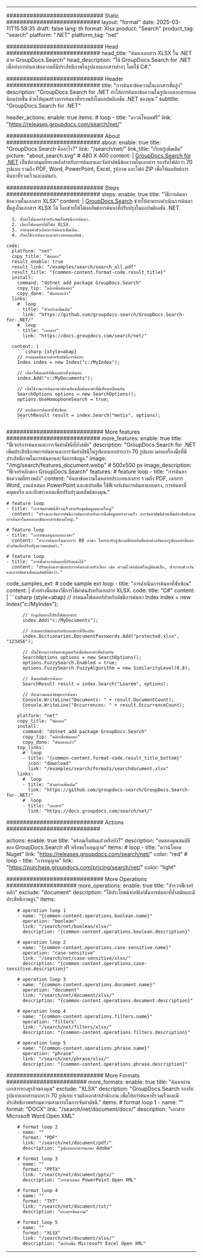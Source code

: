 
---
############################# Static ############################
layout: "format"
date:  2025-03-11T15:59:35
draft: false
lang: th
format: Xlsx
product: "Search"
product_tag: "search"
platform: ".NET"
platform_tag: "net"

############################# Head ############################
head_title: "ค้นหาเอกสาร XLSX ใน .NET ด้วย GroupDocs.Search"
head_description: "ใช้ GroupDocs.Search for .NET เพื่อทำการค้นหาข้อความที่มีประสิทธิภาพในรูปแบบเอกสารต่างๆ โดยใช้ C#."

############################# Header ############################
title: "การค้นหาข้อความในเอกสารขั้นสูง" 
description: "GroupDocs.Search for .NET ทำให้การค้นหาข้อความในรูปแบบเอกสารยอดนิยมง่ายขึ้น ช่วยให้คุณสร้างการค้นหาที่ทรงพลังในแอปพลิเคชัน .NET ของคุณ."
subtitle: "GroupDocs.Search for .NET" 

header_actions:
  enable: true
  items:
    #  loop
    - title: "ดาวน์โหลดฟรี"
      link: "https://releases.groupdocs.com/search/net/"
      
############################# About ############################
about:
    enable: true
    title: "GroupDocs.Search คืออะไร?"
    link: "/search/net/"
    link_title: "เรียนรู้เพิ่มเติม"
    picture: "about_search.svg" # 480 X 400
    content: |
       [GroupDocs.Search for .NET](/search/net/) เป็นห้องสมุดที่ทรงพลังสำหรับการค้นหาและจัดทำดัชนีข้อความในเอกสาร รองรับไฟล์กว่า 70 รูปแบบ รวมถึง PDF, Word, PowerPoint, Excel, รูปภาพ และไฟล์ ZIP เพื่อให้ผลลัพธ์การค้นหาที่รวดเร็วและแม่นยำ.

############################# Steps ############################
steps:
    enable: true
    title: "วิธีการค้นหาข้อความในเอกสาร XLSX"
    content: |
      [GroupDocs.Search](/search/net/) ช่วยให้สามารถดำเนินการค้นหาขั้นสูงในเอกสาร XLSX ได้ โดยช่วยให้ได้ผลลัพธ์การค้นหาที่ปรับปรุงในแอปพลิเคชัน .NET.
      
      1. ตั้งค่าโฟลเดอร์สำหรับจัดเก็บดัชนีการค้นหา.
      2. เลือกโฟลเดอร์ที่มีไฟล์ XLSX.
      3. กำหนดค่าตัวเลือกการค้นหาเพิ่มเติม.
      4. เรียกใช้การค้นหาและตรวจสอบผลลัพธ์.
   
    code:
      platform: "net"
      copy_title: "คัดลอก"
      result_enable: true
      result_link: "/examples/search/search_all.pdf"
      result_title: "{common-content.format-code.result_title}"
      install:
        command: "dotnet add package GroupDocs.Search"
        copy_tip: "คลิกเพื่อคัดลอก"
        copy_done: "คัดลอกแล้ว"
      links:
        #  loop
        - title: "ตัวอย่างเพิ่มเติม"
          link: "https://github.com/groupdocs-search/GroupDocs.Search-for-.NET/"
        #  loop
        - title: "เอกสาร"
          link: "https://docs.groupdocs.com/search/net/"
          
      content: |
        ```csharp {style=abap}
        // กำหนดเส้นทางสำหรับดัชนีการค้นหา
        Index index = new Index("c:/MyIndex");

        // เลือกโฟลเดอร์ที่มีเอกสารที่จะค้นหา
        index.Add("c:/MyDocuments");

        // เปิดใช้งานการค้นหาคำพ้องเสียงเพื่อค้นหาคำที่มีเสียงเหมือนกัน
        SearchOptions options = new SearchOptions();
        options.UseHomophoneSearch = true;

        // ดำเนินการค้นหาที่ซับซ้อน
        SearchResult result = index.Search("metis", options);
        ```            

############################# More features ############################
more_features:
  enable: true
  title: "ฟีเจอร์การค้นหาและการจัดทำดัชนีที่ล้ำสมัย"
  description: "GroupDocs.Search for .NET เพิ่มประสิทธิภาพการค้นหาและการจัดทำดัชนีในรูปแบบเอกสารกว่า 70 รูปแบบ มอบเครื่องมือที่มีประสิทธิภาพในการค้นหาและจัดการข้อมูล."
  image: "/img/search/features_document.webp" # 500x500 px
  image_description: "ฟีเจอร์หลักของ GroupDocs.Search"
  features:
    # feature loop
    - title: "การค้นหาข้อความที่ทรงพลัง"
      content: "ค้นหาข้อความในหลายประเภทเอกสาร รวมถึง PDF, เอกสาร Word, งานนำเสนอ PowerPoint และสเปรดชีต ใช้ฟีเจอร์เช่นการค้นหาแบบตรง, การค้นหาที่คลุมเครือ และอักขระแทนเพื่อปรับปรุงผลลัพธ์ของคุณ."

    # feature loop
    - title: "การจัดทำดัชนีที่รวดเร็วสำหรับชุดข้อมูลขนาดใหญ่"
      content: "สร้างและจัดการดัชนีการค้นหาสำหรับการดึงข้อมูลอย่างรวดเร็ว การจัดทำดัชนีช่วยเพิ่มประสิทธิภาพการค้นหาในคอลเลกชันเอกสารขนาดใหญ่."

    # feature loop
    - title: "การสนับสนุนหลายภาษา"
      content: "ทำการค้นหาในมากกว่า 80 ภาษา โดยรองรับรูปแบบคีย์บอร์ดที่แตกต่างกันและรูปแบบคำที่แตกต่างกันเพื่อปรับปรุงความแม่นยำ."

    # feature loop
    - title: "การตั้งค่าการค้นหาที่ปรับแต่งได้"
      content: "ปรับแต่งพารามิเตอร์การค้นหาด้วยตัวเลือก เช่น ความไวต่อพิมพ์ใหญ่พิมพ์เล็ก, ตัวกรองช่วงวัน และการตัดคำเพื่อผลลัพธ์ที่ดีกว่า."
      
  code_samples_ext:
    # code sample ext loop
    - title: "การดำเนินการค้นหาที่ซับซ้อน"
      content: |
        ตัวอย่างนี้แสดงวิธีการใช้คำค้นสำหรับเอกสาร XLSX.
      code:
        title: "C#"
        content: |
          ```csharp {style=abap}
          // กำหนดโฟลเดอร์สำหรับดัชนีการค้นหา
          Index index = new Index("c:/MyIndex");
              
          // ระบุเส้นทางไปยังไฟล์เอกสาร
          index.Add("c:/MyDocuments");

          // กำหนดรหัสผ่านสำหรับเอกสารที่ป้องกัน
          index.Dictionaries.DocumentPasswords.Add("protected.xlsx", "123456");

          // เปิดใช้งานการค้นหาคลุมเครือเพื่อค้นหาคำที่คล้ายกัน
          SearchOptions options = new SearchOptions();
          options.FuzzySearch.Enabled = true;
          options.FuzzySearch.FuzzyAlgorithm = new SimilarityLevel(0.8);

          // ดึงผลลัพธ์การค้นหา
          SearchResult result = index.Search("Loarem", options);
          
          // ประมวลผลเอาต์พุตการค้นหา
          Console.WriteLine("Documents: " + result.DocumentCount);
          Console.WriteLine("Occurrences: " + result.OccurrenceCount);
          ```
        platform: "net"
        copy_title: "คัดลอก"
        install:
          command: "dotnet add package GroupDocs.Search"
          copy_tip: "คลิกเพื่อคัดลอก"
          copy_done: "คัดลอกแล้ว"
        top_links:
          #  loop
          - title: "{common-content.format-code.result_title_bottom}"
            icon: "download"
            link: "/examples/search/formats/searchdocument.xlsx"
        links:
          #  loop
          - title: "ตัวอย่างเพิ่มเติม"
            link: "https://github.com/groupdocs-search/GroupDocs.Search-for-.NET/"
          #  loop
          - title: "เอกสาร"
            link: "https://docs.groupdocs.com/search/net/"
            

            


############################# Actions ############################

actions:
  enable: true
  title: "พร้อมเริ่มต้นแล้วหรือยัง?"
  description: "ทดลองคุณสมบัติของ GroupDocs.Search ฟรี หรือขอใบอนุญาต"
  items:
    #  loop
    - title: "ดาวน์โหลด Nuget"
      link: "https://releases.groupdocs.com/search/net/"
      color: "red"
        #  loop
    - title: "การอนุญาต"
      link: "https://purchase.groupdocs.com/pricing/search/net/"
      color: "light"


############################# More Operations #####################
more_operations:
    enable: true
    title: "สำรวจฟีเจอร์หลัก"
    exclude: "document"
    description: "ใช้ประโยชน์จากฟังก์ชันการค้นหาที่ล้ำสมัยและมีประสิทธิภาพสูง."
    items: 
          
        # operation loop 1
        - name: "{common-content.operations.boolean.name}"
          operation: "boolean"
          link: "/search/net/boolean/xlsx/"
          description: "{common-content.operations.boolean.description}"

        # operation loop 2
        - name: "{common-content.operations.case-sensitive.name}"
          operation: "case-sensitive"
          link: "/search/net/case-sensitive/xlsx/"
          description: "{common-content.operations.case-sensitive.description}"

        # operation loop 3
        - name: "{common-content.operations.document.name}"
          operation: "document"
          link: "/search/net/document/xlsx/"
          description: "{common-content.operations.document.description}"

        # operation loop 4
        - name: "{common-content.operations.filters.name}"
          operation: "filters"
          link: "/search/net/filters/xlsx/"
          description: "{common-content.operations.filters.description}"

        # operation loop 5
        - name: "{common-content.operations.phrase.name}"
          operation: "phrase"
          link: "/search/net/phrase/xlsx/"
          description: "{common-content.operations.phrase.description}"
          
        
          
############################# More Formats ########################
more_formats:
    enable: true
    title: "ค้นหาผ่านเอกสารทางธุรกิจของคุณ"
    exclude: "XLSX"
    description: "GroupDocs.Search รองรับรูปแบบเอกสารมากกว่า 70 รูปแบบ รวมถึงเอกสารสำนักงาน เพื่อให้การค้นหาที่รวดเร็วและมีประสิทธิภาพพร้อมความสามารถในการจัดทำดัชนี."
    items: 
        # format loop 1
        - name: ""
          format: "DOCX"
          link: "/search/net/document/docx/"
          description: "เอกสาร Microsoft Word Open XML"
          
        # format loop 2
        - name: ""
          format: "PDF"
          link: "/search/net/document/pdf/"
          description: "รูปแบบเอกสารพกพา Adobe"
          
        # format loop 3
        - name: ""
          format: "PPTX"
          link: "/search/net/document/pptx/"
          description: "การนำเสนอ PowerPoint Open XML"

        # format loop 4
        - name: ""
          format: "TXT"
          link: "/search/net/document/txt/"
          description: "เอกสารข้อความ"
          
        # format loop 5
        - name: ""
          format: "XLSX"
          link: "/search/net/document/xlsx/"
          description: "สเปรดชีต Microsoft Excel Open XML"
  

---